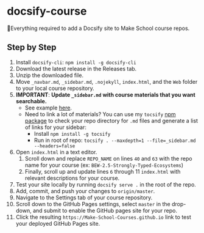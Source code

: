 # docsify-course

🌟Everything required to add a Docsify site to Make School course repos.

## Step by Step

1. Install `docsify-cli`: `npm install -g docsify-cli`
1. Download the latest release in the Releases tab.
1. Unzip the downloaded file.
1. Move `_navbar.md`, `_sidebar.md`, `.nojekyll`, `index.html`, and the `Web` folder to your local course repository.
1. **IMPORTANT**: **Update `_sidebar.md` with course materials that you want searchable.** 
   * See example [here](https://github.com/Make-School-Courses/BEW-2.5-Strongly-Typed-Ecosystems/blob/master/_sidebar.md).
   * Need to link a lot of materials? You can use my `tocsify` [npm package](https://github.com/droxey/tocsify) to check your repo directory for `.md` files and generate a list of links for your sidebar: 
      * Install `npm install -g tocsify`
      * Run in root of repo: `tocsify . --maxdepth=1 --file=_sidebar.md --headers=false`
1. Open `index.html` in a text editor.
    1. Scroll down and replace `REPO_NAME` on lines `40` and `63` with the repo name for your course (ex: `BEW-2.5-Strongly-Typed-Ecosystems`)
    1. Finally, scroll up and update lines `6` through 11 `index.html` with relevant descriptions for your course.
1. Test your site locally by running `docsify serve .` in the root of the repo.
1. Add, commit, and push your changes to `origin/master`.
1. Navigate to the Settings tab of your course repository.
1. Scroll down to the GitHub Pages settings, select `master` in the drop-down, and submit to enable the GitHub pages site for your repo.
1. Click the resulting `https://Make-School-Courses.github.io` link to test your deployed GitHub Pages site.
